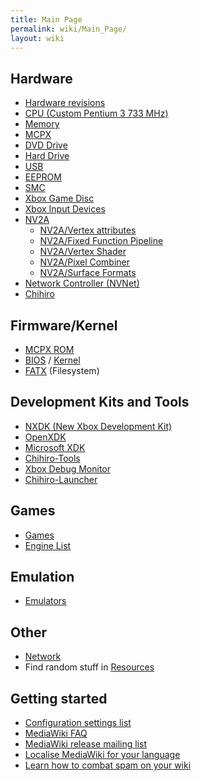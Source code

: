 ```yaml
---
title: Main Page
permalink: wiki/Main_Page/
layout: wiki
---
```


Hardware
--------

-   [Hardware revisions](/wiki/Hardware_revisions "wikilink")
-   [CPU (Custom Pentium 3 733 MHz)](/wiki/CPU "wikilink")
-   [Memory](/wiki/Memory "wikilink")
-   [MCPX](/wiki/MCPX "wikilink")
-   [DVD Drive](/wiki/DVD_Drive "wikilink")
-   [Hard Drive](/wiki/Hard_Drive "wikilink")
-   [USB](/wiki/USB "wikilink")
-   [EEPROM](/wiki/EEPROM "wikilink")
-   [SMC](/wiki/SMC "wikilink")
-   [Xbox Game Disc](/wiki/Xbox_Game_Disc "wikilink")
-   [Xbox Input Devices](/wiki/Xbox_Input_Devices "wikilink")
-   [NV2A](/wiki/NV2A "wikilink")
    -   [NV2A/Vertex attributes](/wiki/NV2A/Vertex_attributes "wikilink")
    -   [NV2A/Fixed Function
        Pipeline](/wiki/NV2A/Fixed_Function_Pipeline "wikilink")
    -   [NV2A/Vertex Shader](/wiki/NV2A/Vertex_Shader "wikilink")
    -   [NV2A/Pixel Combiner](/wiki/NV2A/Pixel_Combiner "wikilink")
    -   [NV2A/Surface Formats](/wiki/NV2A/Surface_Formats "wikilink")
-   [Network Controller (NVNet)](/wiki/NVNet "wikilink")
-   [Chihiro](http://segaretro.org/Sega_Chihiro)

Firmware/Kernel
---------------

-   [MCPX ROM](/wiki/MCPX_ROM "wikilink")
-   [BIOS](/wiki/BIOS "wikilink") / [Kernel](Kernel "wikilink")
-   [FATX](/wiki/FATX "wikilink") (Filesystem)

Development Kits and Tools
--------------------------

-   [NXDK (New Xbox Development Kit)](https://github.com/xqemu/nxdk)
-   [OpenXDK](/wiki/OpenXDK "wikilink")
-   [Microsoft XDK](/wiki/Microsoft_XDK "wikilink")
-   [Chihiro-Tools](/wiki/Chihiro-Tools "wikilink")
-   [Xbox Debug Monitor](/wiki/Xbox_Debug_Monitor "wikilink")
-   [Chihiro-Launcher](/wiki/Chihiro-Launcher "wikilink")

Games
-----

-   [Games](/wiki/Category%3AGames "wikilink")
-   [Engine List](/wiki/Engine_List "wikilink")

Emulation
---------

-   [Emulators](/wiki/Emulators "wikilink")

Other
-----

-   [Network](/wiki/Network "wikilink")
-   Find random stuff in [Resources](/wiki/Resources "wikilink")

Getting started
---------------

-   [Configuration settings
    list](https://www.mediawiki.org/wiki/Special:MyLanguage/Manual:Configuration_settings)
-   [MediaWiki
    FAQ](https://www.mediawiki.org/wiki/Special:MyLanguage/Manual:FAQ)
-   [MediaWiki release mailing
    list](https://lists.wikimedia.org/mailman/listinfo/mediawiki-announce)
-   [Localise MediaWiki for your
    language](https://www.mediawiki.org/wiki/Special:MyLanguage/Localisation#Translation_resources)
-   [Learn how to combat spam on your
    wiki](https://www.mediawiki.org/wiki/Special:MyLanguage/Manual:Combating_spam)

